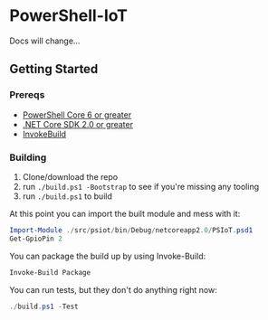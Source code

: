 # PowerShell-IoT

Docs will change...

## Getting Started

### Prereqs

* [PowerShell Core 6 or greater](https://github.com/PowerShell/PowerShell/releases)
* [.NET Core SDK 2.0 or greater](https://www.microsoft.com/net/download/)
* [InvokeBuild](https://www.powershellgallery.com/packages/InvokeBuild/)

### Building

1. Clone/download the repo
2. run `./build.ps1 -Bootstrap` to see if you're missing any tooling
3. run `./build.ps1` to build

At this point you can import the built module and mess with it:

```powershell
Import-Module ./src/psiot/bin/Debug/netcoreapp2.0/PSIoT.psd1
Get-GpioPin 2
```

You can package the build up by using Invoke-Build:

```powershell
Invoke-Build Package
```

You can run tests, but they don't do anything right now:

```powershell
./build.ps1 -Test
```